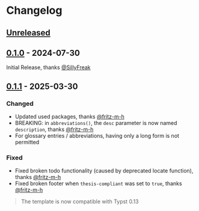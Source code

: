 <!-- Reference: https://github.com/typst-community/typst-package-template/blob/main/CHANGELOG.md -->

# Changelog

## [Unreleased]

## [0.1.0] - 2024-07-30

Initial Release, thanks [@SillyFreak]

## [0.1.1] - 2025-03-30

### Changed

- Updated used packages, thanks [@fritz-m-h]
- BREAKING: in `abbreviations()`, the `desc` parameter is now named `description`, thanks [@fritz-m-h]
- For glossary entries / abbreviations, having only a long form is not permitted

### Fixed

- Fixed broken todo functionality (caused by deprecated locate function), thanks [@fritz-m-h]
- Fixed broken footer when `thesis-compliant` was set to `true`, thanks [@fritz-m-h]

> The template is now compatible with Typst 0.13

<!--
Below are the target URLs for each version
You can link version numbers (in level-2 headings)
to the corresponding tag on GitHub, or the diff
in comparison to the previous release
-->

[Unreleased]: https://github.com/fuchs-fabian/typst-template-aio-studi-and-thesis/compare/v0.1.0...HEAD
[0.1.0]: https://github.com/fuchs-fabian/typst-template-aio-studi-and-thesis/releases/tag/v0.1.0
[0.1.1]: https://github.com/fuchs-fabian/typst-template-aio-studi-and-thesis/releases/tag/v0.1.1

<!--
Below are the GitHub profile links of contributors
-->

[@SillyFreak]: https://github.com/SillyFreak
[@fritz-m-h]: https://github.com/fritz-m-h
